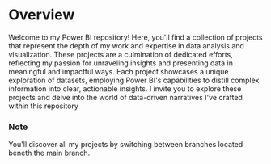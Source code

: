 

# Overview
Welcome to my Power BI repository! Here, you'll find a collection of projects that represent the depth of my work and expertise in data analysis and visualization. These projects are a culmination of dedicated efforts, reflecting my passion for unraveling insights and presenting data in meaningful and impactful ways. Each project showcases a unique exploration of datasets, employing Power BI's capabilities to distill complex information into clear, actionable insights. I invite you to explore these projects and delve into the world of data-driven narratives I've crafted within this repository

### Note
You'll discover all my projects by switching between branches located beneth the main branch.


